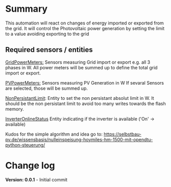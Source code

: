 # Summary

This automation will react on changes of energy imported or exported from the grid.
It will control the Photovoltaic power generation by setting the limit to a value avoiding exporting to the grid

## Required sensors / entities

<u>GridPowerMeters:</u>
Sensors measuring Grid import or export e.g. all 3 phases in W.
All power meters will be summed up to define the total grid import or export.

<u>PVPowerMeters:</u>
Sensors measuring PV Generation in W
If sevaral Sensors are selected, those will be summed up.

<u>NonPersistantLimit</u>:
Entity to set the non persistant absolut limit in W. It should be the non persistant limit to avoid too many writes towards the flash memory.

<u>InverterOnlineStatus</u>
Entity indicating if the inverter is available ('On' -> available)


Kudos for the simple algorithm and idea go to:
https://selbstbau-pv.de/wissensbasis/nulleinspeisung-hoymiles-hm-1500-mit-opendtu-python-steuerung/

# Change log
**Version: 0.0.1** - Initial commit